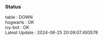### Status


table : DOWN  
hogwarts : OK  
icy-bot : OK  
Latest Update : 2024-06-25 20:09:07.493578
